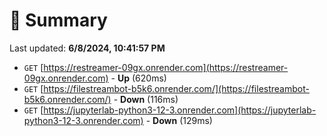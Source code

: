 # 📖 Summary
Last updated: **6/8/2024, 10:41:57 PM**

- `GET` [https://restreamer-09gx.onrender.com](https://restreamer-09gx.onrender.com) - **Up** (620ms)
- `GET` [https://filestreambot-b5k6.onrender.com/](https://filestreambot-b5k6.onrender.com/) - **Down** (116ms)
- `GET` [https://jupyterlab-python3-12-3.onrender.com](https://jupyterlab-python3-12-3.onrender.com) - **Down** (129ms)
